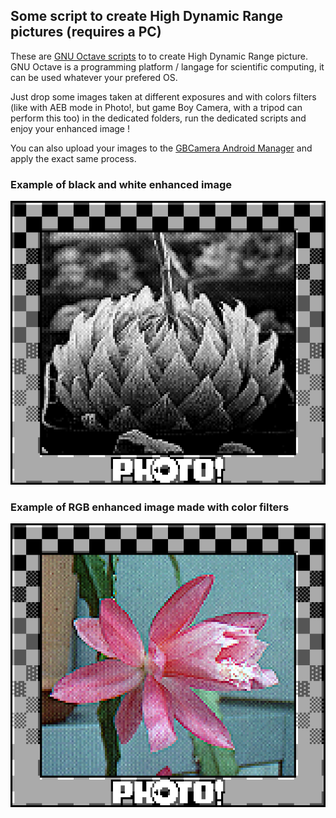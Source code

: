 ## Some script to create High Dynamic Range pictures (requires a PC)

These are [GNU Octave scripts](https://octave.org/) to to create High Dynamic Range picture. GNU Octave is a programming platform / langage for scientific computing, it can be used whatever your prefered OS.

Just drop some images taken at different exposures and with colors filters (like with AEB mode in Photo!, but game Boy Camera, with a tripod can perform this too) in the dedicated folders, run the dedicated scripts and enjoy your enhanced image !

You can also upload your images to the [GBCamera Android Manager](https://github.com/Mraulio/GBCamera-Android-Manager) and apply the exact same process.

### Example of black and white enhanced image
![alt](/SD/Scripts_for_AEB_mode/Code_black_and_white/EAB_image.png)

### Example of RGB enhanced image made with color filters
![](/SD/Scripts_for_AEB_mode/Code_color_fusion/Color_fusion.png)
